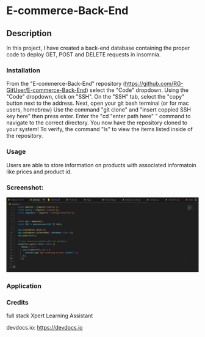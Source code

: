 # E-commerce-Back-End

## Description
In this project, I have created a back-end database containing the proper code to deploy GET, POST and DELETE requests in insomnia. 

### Installation
From the "E-commerce-Back-End" repository (https://github.com/RG-GitUser/E-commerce-Back-End) select the "Code" dropdown.
Using the "Code" dropdown, click on "SSH".
On the "SSH" tab, select the "copy" button next to the address.
Next, open your git bash terminal (or for mac users, homebrew)
Use the command "git clone" and "insert coppied SSH key here" then press enter.
Enter the "cd "enter path here" " command to navigate to the correct directory.
You now have the repository cloned to your system! To verify, the command "ls" to view the items listed inside of the repository.


### Usage

Users are able to store information on products with associated informatoin like prices and product id. 

### Screenshot: 

![Alt text](image.png)


### Application


### Credits
full stack Xpert Learning Assistant

devdocs.io: https://devdocs.io
